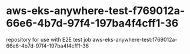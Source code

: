 # aws-eks-anywhere-test-f769012a-66e6-4b7d-97f4-197ba4f4cff1-36
repository for use with E2E test job aws-eks-anywhere-test:f769012a-66e6-4b7d-97f4-197ba4f4cff1-36
